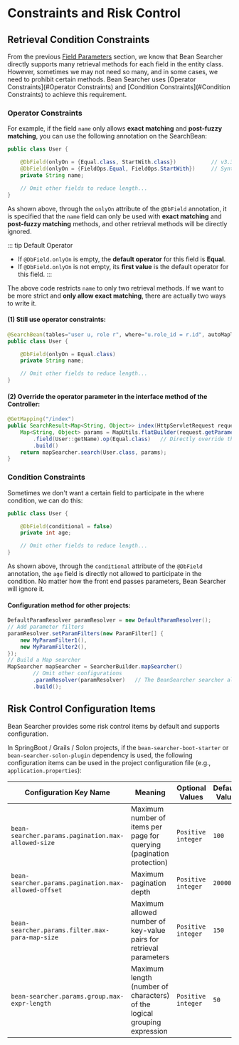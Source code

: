 # Constraints and Risk Control

## Retrieval Condition Constraints

From the previous [Field Parameters](/en/guide/param/field) section, we know that Bean Searcher directly supports many retrieval methods for each field in the entity class. However, sometimes we may not need so many, and in some cases, we need to prohibit certain methods. Bean Searcher uses [Operator Constraints](#Operator Constraints) and [Condition Constraints](#Condition Constraints) to achieve this requirement.

### Operator Constraints

For example, if the field `name` only allows **exact matching** and **post-fuzzy matching**, you can use the following annotation on the SearchBean:

```java
public class User {

    @DbField(onlyOn = {Equal.class, StartWith.class})           // v3.3.0+ syntax
    @DbField(onlyOn = {FieldOps.Equal, FieldOps.StartWith})     // Syntax before v3.3.0
    private String name;

    // Omit other fields to reduce length...
}
```

As shown above, through the `onlyOn` attribute of the `@DbField` annotation, it is specified that the `name` field can only be used with **exact matching** and **post-fuzzy matching** methods, and other retrieval methods will be directly ignored.

::: tip Default Operator
* If `@DbField.onlyOn` is empty, the **default operator** for this field is **Equal**.
* If `@DbField.onlyOn` is not empty, its **first value** is the default operator for this field.
:::

The above code restricts `name` to only two retrieval methods. If we want to be more strict and **only allow exact matching**, there are actually two ways to write it.

#### (1) Still use operator constraints:

```java
@SearchBean(tables="user u, role r", where="u.role_id = r.id", autoMapTo="u") 
public class User {

    @DbField(onlyOn = Equal.class)
    private String name;

    // Omit other fields to reduce length...
}
```

#### (2) Override the operator parameter in the interface method of the Controller:

```java
@GetMapping("/index")
public SearchResult<Map<String, Object>> index(HttpServletRequest request) {
    Map<String, Object> params = MapUtils.flatBuilder(request.getParameterMap())
        .field(User::getName).op(Equal.class)   // Directly override the operator of the name field to Equal
        .build()
    return mapSearcher.search(User.class, params);
}
```

### Condition Constraints

Sometimes we don't want a certain field to participate in the where condition, we can do this:

```java
public class User {

    @DbField(conditional = false)
    private int age;

    // Omit other fields to reduce length...
}
```

As shown above, through the `conditional` attribute of the `@DbField` annotation, the `age` field is directly not allowed to participate in the condition. No matter how the front end passes parameters, Bean Searcher will ignore it.

#### Configuration method for other projects:

```java
DefaultParamResolver paramResolver = new DefaultParamResolver();
// Add parameter filters
paramResolver.setParamFilters(new ParamFilter[] { 
    new MyParamFilter1(),
    new MyParamFilter2(),
});
// Build a Map searcher
MapSearcher mapSearcher = SearcherBuilder.mapSearcher()
        // Omit other configurations
        .paramResolver(paramResolver)   // The BeanSearcher searcher also has the same configuration
        .build();
```

## Risk Control Configuration Items

Bean Searcher provides some risk control items by default and supports configuration.

In SpringBoot / Grails / Solon projects, if the `bean-searcher-boot-starter` or `bean-searcher-solon-plugin` dependency is used, the following configuration items can be used in the project configuration file (e.g., `application.properties`):

Configuration Key Name | Meaning | Optional Values | Default Value | Starting Version
-|-|-|-|-
`bean-searcher.params.pagination.max-allowed-size` | Maximum number of items per page for querying (pagination protection) | `Positive integer` | `100` | v2.0.0
`bean-searcher.params.pagination.max-allowed-offset` | Maximum pagination depth | `Positive integer` | `20000` | v3.8.1
`bean-searcher.params.filter.max-para-map-size` | Maximum allowed number of key-value pairs for retrieval parameters | `Positive integer` | `150` | v3.8.1
`bean-searcher.params.group.max-expr-length` | Maximum length (number of characters) of the logical grouping expression | `Positive integer` | `50` | v3.8.1
